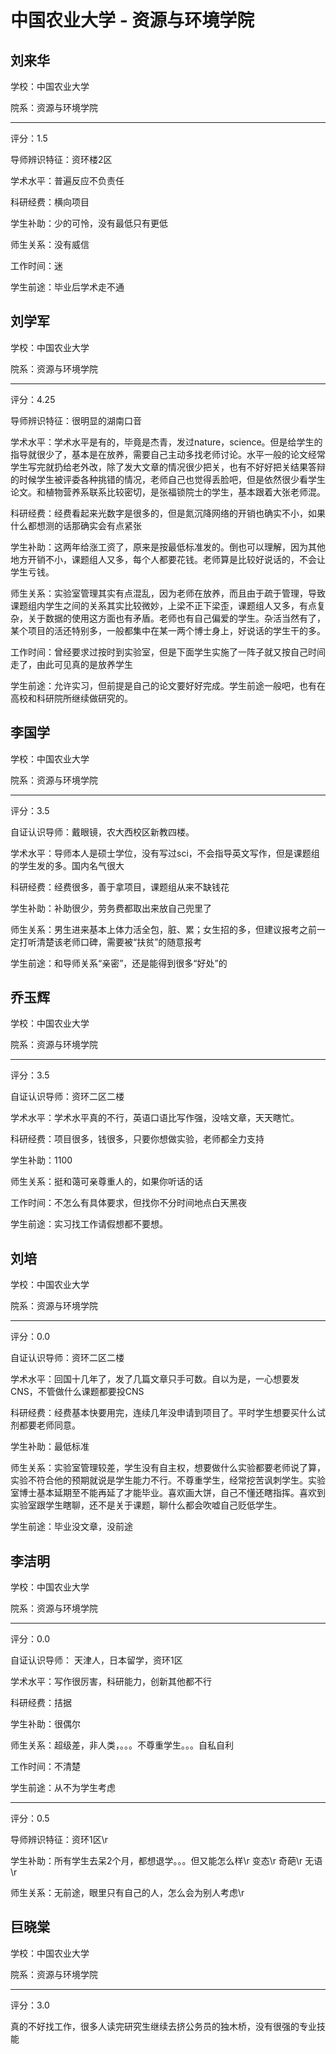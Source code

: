 # 中国农业大学 - 资源与环境学院

## 刘来华

学校：中国农业大学

院系：资源与环境学院

* * *

评分：1.5

导师辨识特征：资环楼2区

学术水平：普遍反应不负责任

科研经费：横向项目

学生补助：少的可怜，没有最低只有更低

师生关系：没有威信

工作时间：迷

学生前途：毕业后学术走不通

## 刘学军

学校：中国农业大学

院系：资源与环境学院

* * *

评分：4.25

导师辨识特征：很明显的湖南口音

学术水平：学术水平是有的，毕竟是杰青，发过nature，science。但是给学生的指导就很少了，基本是在放养，需要自己主动多找老师讨论。水平一般的论文经常学生写完就扔给老外改，除了发大文章的情况很少把关，也有不好好把关结果答辩的时候学生被评委各种挑错的情况，老师自己也觉得丢脸吧，但是依然很少看学生论文。和植物营养系联系比较密切，是张福锁院士的学生，基本跟着大张老师混。

科研经费：经费看起来光数字是很多的，但是氮沉降网络的开销也确实不小，如果什么都想测的话那确实会有点紧张

学生补助：这两年给涨工资了，原来是按最低标准发的。倒也可以理解，因为其他地方开销不小，课题组人又多，每个人都要花钱。老师算是比较好说话的，不会让学生亏钱。

师生关系：实验室管理其实有点混乱，因为老师在放养，而且由于疏于管理，导致课题组内学生之间的关系其实比较微妙，上梁不正下梁歪，课题组人又多，有点复杂，关于数据的使用这方面也有矛盾。老师也有自己偏爱的学生。杂活当然有了，某个项目的活还特别多，一般都集中在某一两个博士身上，好说话的学生干的多。

工作时间：曾经要求过按时到实验室，但是下面学生实施了一阵子就又按自己时间走了，由此可见真的是放养学生

学生前途：允许实习，但前提是自己的论文要好好完成。学生前途一般吧，也有在高校和科研院所继续做研究的。

## 李国学

学校：中国农业大学

院系：资源与环境学院

* * *

评分：3.5

自证认识导师：戴眼镜，农大西校区新教四楼。

学术水平：导师本人是硕士学位，没有写过sci，不会指导英文写作，但是课题组的学生发的多。国内名气很大

科研经费：经费很多，善于拿项目，课题组从来不缺钱花

学生补助：补助很少，劳务费都取出来放自己兜里了

师生关系：男生进来基本上体力活全包，脏、累；女生招的多，但建议报考之前一定打听清楚该老师口碑，需要被“扶贫”的随意报考

学生前途：和导师关系“亲密”，还是能得到很多“好处”的

## 乔玉辉

学校：中国农业大学

院系：资源与环境学院

* * *

评分：3.5

自证认识导师：资环二区二楼

学术水平：学术水平真的不行，英语口语比写作强，没啥文章，天天瞎忙。

科研经费：项目很多，钱很多，只要你想做实验，老师都全力支持

学生补助：1100

师生关系：挺和蔼可亲尊重人的，如果你听话的话

工作时间：不怎么有具体要求，但找你不分时间地点白天黑夜

学生前途：实习找工作请假想都不要想。

## 刘培

学校：中国农业大学

院系：资源与环境学院

* * *

评分：0.0

自证认识导师：资环二区二楼

学术水平：回国十几年了，发了几篇文章只手可数。自以为是，一心想要发CNS，不管做什么课题都要投CNS

科研经费：经费基本快要用完，连续几年没申请到项目了。平时学生想要买什么试剂都要老师同意。

学生补助：最低标准

师生关系：实验室管理较差，学生没有自主权，想要做什么实验都要老师说了算，实验不符合他的预期就说是学生能力不行。不尊重学生，经常挖苦讽刺学生。实验室博士基本延期至不能再延了才能毕业。喜欢画大饼，自己不懂还瞎指挥。喜欢到实验室跟学生瞎聊，还不是关于课题，聊什么都会吹嘘自己贬低学生。

学生前途：毕业没文章，没前途

## 李洁明

学校：中国农业大学

院系：资源与环境学院

* * *

评分：0.0

自证认识导师： 天津人，日本留学，资环1区

学术水平：写作很厉害，科研能力，创新其他都不行

科研经费：拮据

学生补助：很偶尔

师生关系：超级差，非人类，。。。不尊重学生。。。自私自利

工作时间：不清楚

学生前途：从不为学生考虑

* * *

评分：0.5

导师辨识特征：资环1区\r

学生补助：所有学生去呆2个月，都想退学。。。但又能怎么样\r
变态\r
奇葩\r
无语\r

师生关系：无前途，眼里只有自己的人，怎么会为别人考虑\r

## 巨晓棠

学校：中国农业大学

院系：资源与环境学院

* * *

评分：3.0

真的不好找工作，很多人读完研究生继续去挤公务员的独木桥，没有很强的专业技能